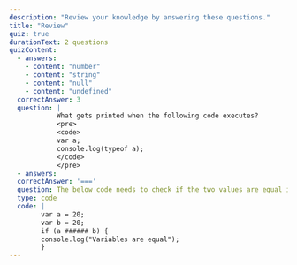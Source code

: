 ```yaml
---
description: "Review your knowledge by answering these questions."
title: "Review"
quiz: true
durationText: 2 questions
quizContent: 
  - answers: 
    - content: "number"
    - content: "string"
    - content: "null" 
    - content: "undefined"
  correctAnswer: 3
  question: |
            What gets printed when the following code executes?
            <pre>
            <code> 
            var a;
            console.log(typeof a);
            </code>
            </pre>
  - answers: 
  correctAnswer: '==='
  question: The below code needs to check if the two values are equal in the if condition, and print to console only if they are. Fill in the missing code.
  type: code
  code: |
        var a = 20;
        var b = 20;
        if (a ###### b) {
        console.log("Variables are equal");
        } 
---
```


